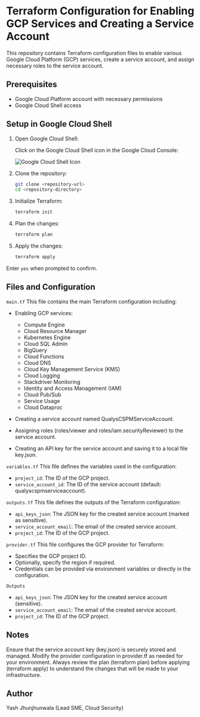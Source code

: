 # Terraform Configuration for Enabling GCP Services and Creating a Service Account

This repository contains Terraform configuration files to enable various Google Cloud Platform (GCP) services, create a service account, and assign necessary roles to the service account.

## Prerequisites

- Google Cloud Platform account with necessary permissions
- Google Cloud Shell access

## Setup in Google Cloud Shell

1. Open Google Cloud Shell:

   Click on the Google Cloud Shell icon in the Google Cloud Console:

   ![Google Cloud Shell Icon](https://cloud.google.com/shell/docs/images/shell_icon.png)

2. Clone the repository:
   ```sh
   git clone <repository-url>
   cd <repository-directory>

3. Initialize Terraform:
   ```sh
   terraform init

4. Plan the changes:
   ```sh
   terraform plan

5. Apply the changes:
   ```sh
   terraform apply

Enter `yes` when prompted to confirm.

## Files and Configuration
`main.tf`
This file contains the main Terraform configuration including:

- Enabling GCP services:
  - Compute Engine
  - Cloud Resource Manager
  - Kubernetes Engine
  - Cloud SQL Admin
  - BigQuery
  - Cloud Functions
  - Cloud DNS
  - Cloud Key Management Service (KMS)
  - Cloud Logging
  - Stackdriver Monitoring
  - Identity and Access Management (IAM)
  - Cloud Pub/Sub
  - Service Usage
  - Cloud Dataproc


- Creating a service account named QualysCSPMServiceAccount.

- Assigning roles (roles/viewer and roles/iam.securityReviewer) to the service account.

- Creating an API key for the service account and saving it to a local file key.json.

`variables.tf`
This file defines the variables used in the configuration:

- `project_id`: The ID of the GCP project.
- `service_account_id`: The ID of the service account (default: qualyscspmserviceaccount).

`outputs.tf`
This file defines the outputs of the Terraform configuration:

- `api_keys_json`: The JSON key for the created service account (marked as sensitive).
- `service_account_email`: The email of the created service account.
- `project_id`: The ID of the GCP project.

`provider.tf`
This file configures the GCP provider for Terraform:

- Specifies the GCP project ID.
- Optionally, specify the region if required.
- Credentials can be provided via environment variables or directly in the configuration.

`Outputs`
- `api_keys_json`: The JSON key for the created service account (sensitive).
- `service_account_email`: The email of the created service account.
- `project_id`: The ID of the GCP project.

## Notes
Ensure that the service account key (key.json) is securely stored and managed.
Modify the provider configuration in provider.tf as needed for your environment.
Always review the plan (terraform plan) before applying (terraform apply) to understand the changes that will be made to your infrastructure.

## Author
Yash Jhunjhunwala (Lead SME, Cloud Security)
